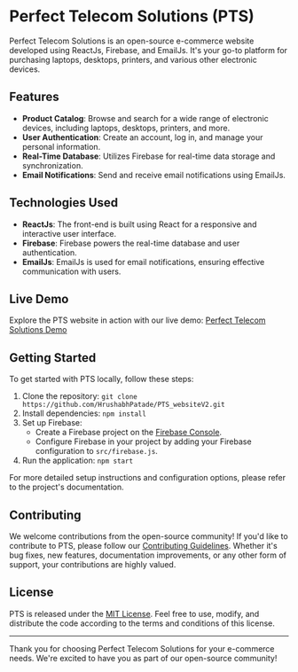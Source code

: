 # Perfect Telecom Solutions (PTS)

Perfect Telecom Solutions is an open-source e-commerce website developed using ReactJs, Firebase, and EmailJs. It's your go-to platform for purchasing laptops, desktops, printers, and various other electronic devices.


## Features

- **Product Catalog**: Browse and search for a wide range of electronic devices, including laptops, desktops, printers, and more.
- **User Authentication**: Create an account, log in, and manage your personal information.
- **Real-Time Database**: Utilizes Firebase for real-time data storage and synchronization.
- **Email Notifications**: Send and receive email notifications using EmailJs.

## Technologies Used

- **ReactJs**: The front-end is built using React for a responsive and interactive user interface.
- **Firebase**: Firebase powers the real-time database and user authentication.
- **EmailJs**: EmailJs is used for email notifications, ensuring effective communication with users.

## Live Demo

Explore the PTS website in action with our live demo: [Perfect Telecom Solutions Demo](https://ptswebsite-16219.firebaseapp.com/)

## Getting Started

To get started with PTS locally, follow these steps:

1. Clone the repository: `git clone https://github.com/HrushabhPatade/PTS_websiteV2.git`
2. Install dependencies: `npm install`
3. Set up Firebase:
   - Create a Firebase project on the [Firebase Console](https://console.firebase.google.com/).
   - Configure Firebase in your project by adding your Firebase configuration to `src/firebase.js`.
4. Run the application: `npm start`

For more detailed setup instructions and configuration options, please refer to the project's documentation.

## Contributing

We welcome contributions from the open-source community! If you'd like to contribute to PTS, please follow our [Contributing Guidelines](CONTRIBUTING.md). Whether it's bug fixes, new features, documentation improvements, or any other form of support, your contributions are highly valued.

## License

PTS is released under the [MIT License](LICENSE). Feel free to use, modify, and distribute the code according to the terms and conditions of this license.

---

Thank you for choosing Perfect Telecom Solutions for your e-commerce needs. We're excited to have you as part of our open-source community!
